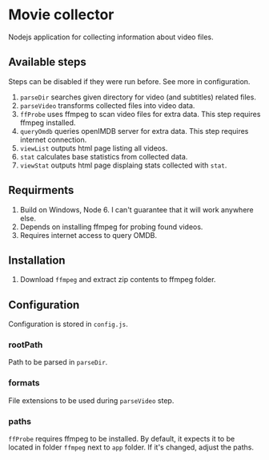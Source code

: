 # Movie collector
Nodejs application for collecting information about video files.

## Available steps
Steps can be disabled if they were run before. See more in configuration.
1. `parseDir` searches given directory for video (and subtitles) related files.
2. `parseVideo` transforms collected files into video data.
3. `ffProbe` uses ffmpeg to scan video files for extra data. This step requires ffmpeg installed.
4. `queryOmdb` queries openIMDB server for extra data. This step requires internet connection.
5. `viewList` outputs html page listing all videos.
6. `stat` calculates base statistics from collected data.
7. `viewStat` outputs html page displaing stats collected with `stat`.

## Requirments
1. Build on Windows, Node 6. I can't guarantee that it will work anywhere else.
2. Depends on installing ffmpeg for probing found videos.
3. Requires internet access to query OMDB.

## Installation
1. Download `ffmpeg` and extract zip contents to ffmpeg folder.

## Configuration
Configuration is stored in `config.js`.

### rootPath
Path to be parsed in `parseDir`.

### formats
File extensions to be used during `parseVideo` step.

### paths
`ffProbe` requires ffmpeg to be installed. By default, it expects it to be located in
folder `ffmpeg` next to `app` folder. If it's changed, adjust the paths.
